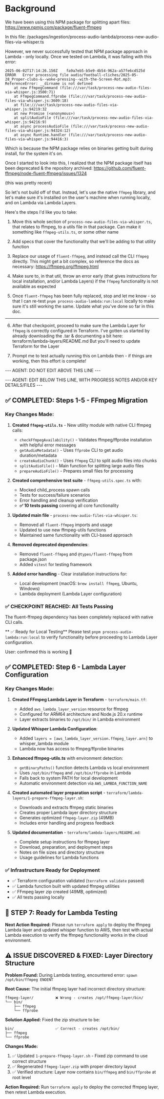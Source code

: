 # Background

We have been using this NPM package for splitting apart files: https://www.npmjs.com/package/fluent-ffmpeg

In this file: /packages/ingestion/process-audio-lambda/process-new-audio-files-via-whisper.ts

However, we never successfully tested that NPM package approach in Lambda - only locally.
Once we tested on Lambda, it was failing with this error:

```
2025-06-02T17:14:26.150Z	fa9a7eb5-b5e9-4b54-962a-a57fe6cd525d	ERROR	Error processing file audio/football-cliches/2025-05-28_Proper-clubs-&--woke-pressing--with-the-Screen-Rot.mp3: ReferenceError: __dirname is not defined
    at new FfmpegCommand (file:///var/task/process-new-audio-files-via-whisper.js:3500:71)
    at FfmpegCommand.ffprobe (file:///var/task/process-new-audio-files-via-whisper.js:3609:18)
    at file:///var/task/process-new-audio-files-via-whisper.js:94219:32
    at new Promise (<anonymous>)
    at splitAudioFile (file:///var/task/process-new-audio-files-via-whisper.js:94216:9)
    at async processAudioFile (file:///var/task/process-new-audio-files-via-whisper.js:94324:12)
    at async Runtime.handler (file:///var/task/process-new-audio-files-via-whisper.js:94416:3)
```

Which is because the NPM package relies on binaries getting built during install, for the system it's on.

Once I started to look into this, I realized that the NPM package itself has been deprecated & the repository archived:
https://github.com/fluent-ffmpeg/node-fluent-ffmpeg/issues/1324

(this was pretty recent)

So let's not build off of that. Instead, let's use the native `ffmpeg` library, and let's make sure it's installed on the user's machine when running locally, and on Lambda via Lambda Layers.

Here's the steps I'd like you to take:

1. Move this whole section of `process-new-audio-files-via-whisper.ts`, that relates to ffmpeg, to a utils file in that package. Can make it something like `ffmpeg-utils.ts`, or some other name

2. Add specs that cover the functionality that we'll be adding to that utility function

3. Replace our usage of `fluent-ffmpeg`, and instead call the CLI `ffmpeg` directly. This might get a bit complex, so reference the docs as necessary: https://ffmpeg.org/ffmpeg.html

4. Make sure to, in that util, throw an error early (that gives instructions for local installation, and/or Lambda Layers) if the `ffmpeg` functionality is not available as expected

5. Once `fluent-ffmpeg` has been fully replaced, stop and let me know - so that I can re-test `pnpm process-audio-lambda:run:local` locally to make sure it's still working the same. Update what you've done so far in this doc.

---

6. After that checkpoint, proceed to make sure the Lambda Layer for `ffmpeg` is correctly configured in Terraform. I've gotten us started by already downloading the .tar & documenting a bit here:
terraform/lambda-layers/README.md
But you'll need to update Terraform for the Layer

7. Prompt me to test actually running this on Lambda then - if things are working, then this effort is complete!

--- AGENT: DO NOT EDIT ABOVE THIS LINE ---

--- AGENT: EDIT BELOW THIS LINE, WITH PROGRESS NOTES AND/OR KEY DETAILS/FILES ---

## ✅ COMPLETED: Steps 1-5 - FFmpeg Migration

### Key Changes Made:
1. **Created `ffmpeg-utils.ts`** - New utility module with native CLI ffmpeg calls:
   - `checkFfmpegAvailability()` - Validates ffmpeg/ffprobe installation with helpful error messages
   - `getAudioMetadata()` - Uses `ffprobe` CLI to get audio duration/metadata  
   - `createAudioChunk()` - Uses `ffmpeg` CLI to split audio files into chunks
   - `splitAudioFile()` - Main function for splitting large audio files
   - `prepareAudioFile()` - Prepares small files for processing

2. **Created comprehensive test suite** - `ffmpeg-utils.spec.ts` with:
   - Mocked child_process spawn calls
   - Tests for success/failure scenarios 
   - Error handling and cleanup verification
   - **✅ 10 tests passing** covering all core functionality

3. **Updated main file** - `process-new-audio-files-via-whisper.ts`:
   - Removed all `fluent-ffmpeg` imports and usage
   - Updated to use new ffmpeg-utils functions
   - Maintained same functionality with CLI-based approach

4. **Removed deprecated dependencies**:
   - Removed `fluent-ffmpeg` and `@types/fluent-ffmpeg` from package.json
   - Added `vitest` for testing framework

5. **Added error handling** - Clear installation instructions for:
   - Local development (macOS: `brew install ffmpeg`, Ubuntu, Windows)
   - Lambda deployment (Lambda Layer configuration)

### ✅ CHECKPOINT REACHED: All Tests Passing
The fluent-ffmpeg dependency has been completely replaced with native CLI calls. 

** ✅  Ready for Local Testing**
Please test `pnpm process-audio-lambda:run:local` to verify functionality before proceeding to Lambda Layer configuration.

User: confirmed this is working 🎉

## ✅ COMPLETED: Step 6 - Lambda Layer Configuration

### Key Changes Made:

1. **Created FFmpeg Lambda Layer in Terraform** - `terraform/main.tf`:
   - Added `aws_lambda_layer_version` resource for ffmpeg
   - Configured for ARM64 architecture and Node.js 20.x runtime
   - Layer extracts binaries to `/opt/bin/` in Lambda environment

2. **Updated Whisper Lambda Configuration**:
   - Added `layers = [aws_lambda_layer_version.ffmpeg_layer.arn]` to whisper_lambda module
   - Lambda now has access to ffmpeg/ffprobe binaries

3. **Enhanced ffmpeg-utils.ts** with environment detection:
   - `getBinaryPaths()` function detects Lambda vs local environment
   - Uses `/opt/bin/ffmpeg` and `/opt/bin/ffprobe` in Lambda
   - Falls back to system PATH for local development
   - Automatic environment detection via `AWS_LAMBDA_FUNCTION_NAME`

4. **Created automated layer preparation script** - `terraform/lambda-layers/1-prepare-ffmpeg-layer.sh`:
   - Downloads and extracts ffmpeg static binaries
   - Creates proper Lambda layer directory structure
   - Generates optimized `ffmpeg-layer.zip` (49MB)
   - Includes error handling and progress feedback

5. **Updated documentation** - `terraform/lambda-layers/README.md`:
   - Complete setup instructions for ffmpeg layer
   - Download, preparation, and deployment steps
   - Notes on file sizes and directory structure
   - Usage guidelines for Lambda functions

### ✅ Infrastructure Ready for Deployment
- ✅ Terraform configuration validated (`terraform validate` passed)
- ✅ Lambda function built with updated ffmpeg utilities
- ✅ FFmpeg layer zip created (49MB, optimized)
- ✅ All tests passing locally

## 🚀 STEP 7: Ready for Lambda Testing

**Next Action Required:**
Please run `terraform apply` to deploy the ffmpeg Lambda layer and updated whisper function to AWS, then test with actual Lambda execution to verify the ffmpeg functionality works in the cloud environment.

## ⚠️ ISSUE DISCOVERED & FIXED: Layer Directory Structure

**Problem Found:**
During Lambda testing, encountered error: `spawn /opt/bin/ffmpeg ENOENT`

**Root Cause:**
The initial ffmpeg layer had incorrect directory structure:
```
ffmpeg-layer/          ❌ Wrong - creates /opt/ffmpeg-layer/bin/
└── bin/
    ├── ffmpeg
    └── ffprobe
```

**Solution Applied:**
Fixed the zip structure to be:
```
bin/                   ✅ Correct - creates /opt/bin/
├── ffmpeg
└── ffprobe
```

**Changes Made:**
1. ✅ Updated `1-prepare-ffmpeg-layer.sh` - Fixed zip command to use correct structure
2. ✅ Regenerated `ffmpeg-layer.zip` with proper directory layout
3. ✅ Verified structure: Layer now contains `bin/ffmpeg` and `bin/ffprobe` at root level

**Action Required:**
Run `terraform apply` to deploy the corrected ffmpeg layer, then retest Lambda execution.